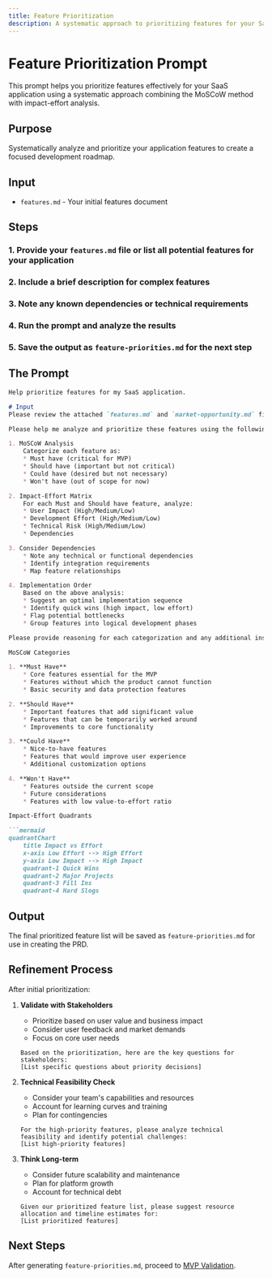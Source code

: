 ```yaml
---
title: Feature Prioritization
description: A systematic approach to prioritizing features for your SaaS application
---
```


# Feature Prioritization Prompt

This prompt helps you prioritize features effectively for your SaaS application using a systematic approach combining the MoSCoW method with impact-effort analysis.

## Purpose
Systematically analyze and prioritize your application features to create a focused development roadmap.

## Input
- `features.md` - Your initial features document

## Steps

### 1. Provide your `features.md` file or list all potential features for your application
### 2. Include a brief description for complex features
### 3. Note any known dependencies or technical requirements
### 4. Run the prompt and analyze the results
### 5. Save the output as `feature-priorities.md` for the next step

## The Prompt

```md
Help prioritize features for my SaaS application. 

# Input
Please review the attached `features.md` and `market-opportunity.md` files.

Please help me analyze and prioritize these features using the following framework:

1. MoSCoW Analysis
    Categorize each feature as:
    * Must have (critical for MVP)
    * Should have (important but not critical)
    * Could have (desired but not necessary)
    * Won't have (out of scope for now)

2. Impact-Effort Matrix
    For each Must and Should have feature, analyze:
    * User Impact (High/Medium/Low)
    * Development Effort (High/Medium/Low)
    * Technical Risk (High/Medium/Low)
    * Dependencies

3. Consider Dependencies
    * Note any technical or functional dependencies
    * Identify integration requirements
    * Map feature relationships

4. Implementation Order
    Based on the above analysis:
    * Suggest an optimal implementation sequence
    * Identify quick wins (high impact, low effort)
    * Flag potential bottlenecks
    * Group features into logical development phases

Please provide reasoning for each categorization and any additional insights about feature dependencies or technical considerations.

MoSCoW Categories

1. **Must Have**
    * Core features essential for the MVP
    * Features without which the product cannot function
    * Basic security and data protection features

2. **Should Have**
    * Important features that add significant value
    * Features that can be temporarily worked around
    * Improvements to core functionality

3. **Could Have**
    * Nice-to-have features
    * Features that would improve user experience
    * Additional customization options

4. **Won't Have**
    * Features outside the current scope
    * Future considerations
    * Features with low value-to-effort ratio

Impact-Effort Quadrants

```mermaid
quadrantChart
    title Impact vs Effort
    x-axis Low Effort --> High Effort
    y-axis Low Impact --> High Impact
    quadrant-1 Quick Wins
    quadrant-2 Major Projects
    quadrant-3 Fill Ins
    quadrant-4 Hard Slogs

```

## Output
The final prioritized feature list will be saved as `feature-priorities.md` for use in creating the PRD.

## Refinement Process

After initial prioritization:

1. **Validate with Stakeholders**
    * Prioritize based on user value and business impact
    * Consider user feedback and market demands
    * Focus on core user needs

    ```prompt
    Based on the prioritization, here are the key questions for stakeholders:
    [List specific questions about priority decisions]
    ```

2. **Technical Feasibility Check**

    * Consider your team's capabilities and resources
    * Account for learning curves and training
    * Plan for contingencies 

    ```prompt
    For the high-priority features, please analyze technical feasibility and identify potential challenges:
    [List high-priority features]
    ```

1. **Think Long-term**

    * Consider future scalability and maintenance
    * Plan for platform growth
    * Account for technical debt

    ```prompt
    Given our prioritized feature list, please suggest resource allocation and timeline estimates for:
    [List prioritized features]
    ```


## Next Steps
After generating `feature-priorities.md`, proceed to [MVP Validation](./mvp-validation.md).
